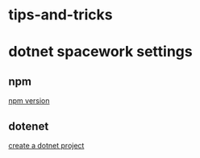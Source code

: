 # tips-and-tricks


<div>
   <H1>dotnet spacework settings</H1>
  <div>
     <H2>npm</H2>
     <a href="https://raw.githubusercontent.com/AlexandreGheraibia/tips-and-tricks/dotnet/version.ps1">npm
        version
     </a>
  </div>
   <div>
      <h2>dotenet</h2>
     <a href="https://raw.githubusercontent.com/AlexandreGheraibia/tips-and-tricks/dotnet/createAP.ps1">create a dotnet project</a>
   </div>

 
</div>
